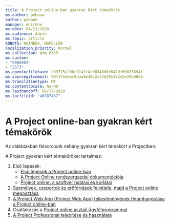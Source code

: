 ```yaml
---
title: A Project online-ban gyakran kért témakörök
ms.author: pebaum
author: pebaum
manager: mnirkhe
ms.date: 04/21/2020
ms.audience: Admin
ms.topic: article
ROBOTS: NOINDEX, NOFOLLOW
localization_priority: Normal
ms.collection: Adm_O365
ms.custom:
- "9000685"
- "2573"
ms.openlocfilehash: c69725e296c9142c4c9034800f647df69873394f
ms.sourcegitcommit: 90f37eebec9aaa9e49c2cf4d201152c5e20e384b
ms.translationtype: MT
ms.contentlocale: hu-HU
ms.lasthandoff: 08/17/2020
ms.locfileid: "46787467"
---
```

# <a name="project-online-frequently-requested-topics"></a>A Project online-ban gyakran kért témakörök

Az alábbiakban felsorolunk néhány gyakran kért témakört a Projectben:

A Project gyakran kért témaköröket tartalmaz:
1.  Első lépések: 
    -   [Első lépések a Project online-ban](https://docs.microsoft.comProjectOnline/get-started-with-project-online) 
    -   [A Project Online rendszergazdai dokumentációja](https://docs.microsoft.com/projectonline/project-online) 
    -   [Project online: a szoftver határai és korlátai](https://docs.microsoft.com/ProjectOnline/project-online-software-boundaries-and-limits) 
2.  [Személyek, csoportok és erőforrások felvétele, majd a Project online megosztása](https://docs.microsoft.com/projectonline/step-2-add-people-to-project-online) 
3.  [A Project Web App (Project Web App) teljesítményének finomhangolása a Project online-ban](https://docs.microsoft.com/projectonline/tune-project-online-performance)
4.  Csatlakozás a [Project online asztali ügyfélprogrammal](https://docs.microsoft.com/projectonline/connect-to-project-online-with-the-project-online-desktop-client) 
5.  [A Project Professional telepítése és használata](https://support.office.com/article/install-project-7059249b-d9fe-4d61-ab96-5c5bf435f281) 
